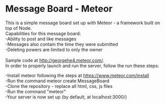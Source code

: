 <h1>Message Board - Meteor</h1>

This is a simple message board set up with Meteor - a framework built on top of Node.<br/>
Capabilities for this message board:<br/>
-Ability to post and like messages<br/>
-Messages also contain the time they were submitted<br/>
-Deleting powers are limited to only the owner<br/>
<br/>
Sample code at http://georgehe4.meteor.com/.
<br/>
In order to properly launch and run the server, follow the run these steps:<br/>

-Install meteor following the steps at <a href = "https://www.meteor.com/install"> https://www.meteor.com/install </a><br/>
-Run the command meteor create MessageBoard<br/>
-Clone the repository - replace all html, css, js files<br/>
-Run the command "meteor"<br/>
-Your server is now set up (by default, at localhost:3000/)<br/>